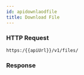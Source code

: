 ```yaml
---
id: apidownlaodfile
title: Download File
---
```

### HTTP Request ###

```
https:/{{apiUrl}}/v1/files/
```

### Response ###